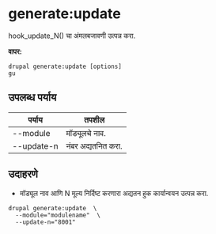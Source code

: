 # generate:update
hook_update_N() चा अंमलबजावणी उत्पन्न करा.

**वापर:**
```
drupal generate:update [options]
gu
```

## उपलब्ध पर्याय
पर्याय | तपशील
-------|-------------
--module | मॉड्यूलचे नाव.
--update-n | नंबर अद्यतनित करा.

## उदाहरणे
* मॉड्यूल नाव आणि N मूल्य निर्दिष्ट करणारा अद्यतन हुक कार्यान्वयन उत्पन्न करा.
```
drupal generate:update  \
  --module="modulename"  \
  --update-n="8001"
```
